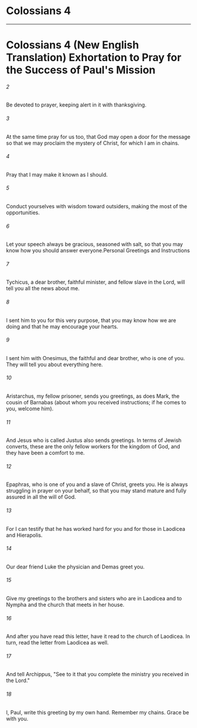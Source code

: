 # Colossians 4
***

# Colossians 4 (New English Translation) Exhortation to Pray for the Success of Paul's Mission 

###### 2 
Be devoted to prayer, keeping alert in it with thanksgiving. 

###### 3 
At the same time pray for us too, that God may open a door for the message so that we may proclaim the mystery of Christ, for which I am in chains. 

###### 4 
Pray that I may make it known as I should. 

###### 5 
Conduct yourselves with wisdom toward outsiders, making the most of the opportunities. 

###### 6 
Let your speech always be gracious, seasoned with salt, so that you may know how you should answer everyone.Personal Greetings and Instructions 

###### 7 
Tychicus, a dear brother, faithful minister, and fellow slave in the Lord, will tell you all the news about me. 

###### 8 
I sent him to you for this very purpose, that you may know how we are doing and that he may encourage your hearts. 

###### 9 
I sent him with Onesimus, the faithful and dear brother, who is one of you. They will tell you about everything here. 

###### 10 
Aristarchus, my fellow prisoner, sends you greetings, as does Mark, the cousin of Barnabas (about whom you received instructions; if he comes to you, welcome him). 

###### 11 
And Jesus who is called Justus also sends greetings. In terms of Jewish converts, these are the only fellow workers for the kingdom of God, and they have been a comfort to me. 

###### 12 
Epaphras, who is one of you and a slave of Christ, greets you. He is always struggling in prayer on your behalf, so that you may stand mature and fully assured in all the will of God. 

###### 13 
For I can testify that he has worked hard for you and for those in Laodicea and Hierapolis. 

###### 14 
Our dear friend Luke the physician and Demas greet you. 

###### 15 
Give my greetings to the brothers and sisters who are in Laodicea and to Nympha and the church that meets in her house. 

###### 16 
And after you have read this letter, have it read to the church of Laodicea. In turn, read the letter from Laodicea as well. 

###### 17 
And tell Archippus, "See to it that you complete the ministry you received in the Lord." 

###### 18 
I, Paul, write this greeting by my own hand. Remember my chains. Grace be with you.
